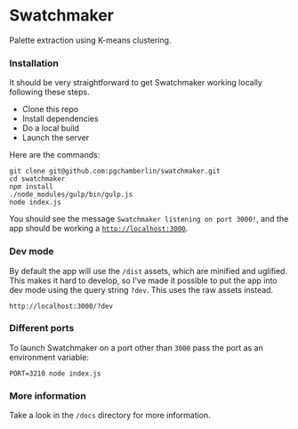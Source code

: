 # Swatchmaker

Palette extraction using K-means clustering.

### Installation

It should be very straightforward to get Swatchmaker working locally following these steps.

 * Clone this repo
 * Install dependencies
 * Do a local build
 * Launch the server

Here are the commands:

```
git clone git@github.com:pgchamberlin/swatchmaker.git
cd swatchmaker
npm install
./node_modules/gulp/bin/gulp.js
node index.js
```

You should see the message `Swatchmaker listening on port 3000!`, and the app should be working a [`http://localhost:3000`](http://localhost:3000).

### Dev mode

By default the app will use the `/dist` assets, which are minified and uglified. This makes it hard to develop, so I've made it possible to put the app into dev mode using the query string `?dev`. This uses the raw assets instead.

```
http://localhost:3000/?dev
```

### Different ports

To launch Swatchmaker on a port other than `3000` pass the port as an environment variable:

```
PORT=3210 node index.js
```

### More information

Take a look in the `/docs` directory for more information.
